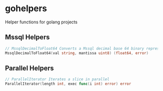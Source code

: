# gohelpers
Helper functions for golang projects

## Mssql Helpers

```go
// MssqlDecimalToFloat64 Converts a Mssql decimal base 64 binary representation to float64
MssqlDecimalToFloat64(val string, mantissa uint8) (float64, error)
```

## Parallel Helpers
```go
// ParallelIterator Iterates a slice in parallel
ParallelIterator(length int, exec func(i int) error) error
```
